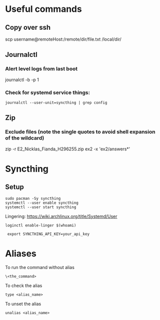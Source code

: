 # Useful commands

## Copy over ssh
scp username@remoteHost:/remote/dir/file.txt /local/dir/

## Journalctl

### Alert level logs from last boot
journalctl -b -p 1

### Check for systemd service things:
```
journalctl --user-unit=syncthing | grep config
```

## Zip

### Exclude files (note the single quotes to avoid shell expansion of the wildcard)
zip -r E2_Nicklas_Fianda_H296255.zip ex2 -x 'ex2/answers*'

# Syncthing

## Setup
```
sudo pacman -Sy syncthing
systemctl --user enable syncthing
systemctl --user start syncthing
```
Lingering: https://wiki.archlinux.org/title/Systemd/User
```
loginctl enable-linger $(whoami)
```

```
 export SYNCTHING_API_KEY=your_api_key
```

# Aliases 

To run the command without alias
```
\<the_command>
```

To check the alias
```
type <alias_name>
```

To unset the alias
```
unalias <alias_name>
```
